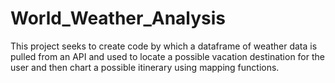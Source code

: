 # World_Weather_Analysis

This project seeks to create code by which a dataframe of weather data is pulled from an API and used to locate a possible vacation destination for the user and then chart a possible itinerary using mapping functions.
